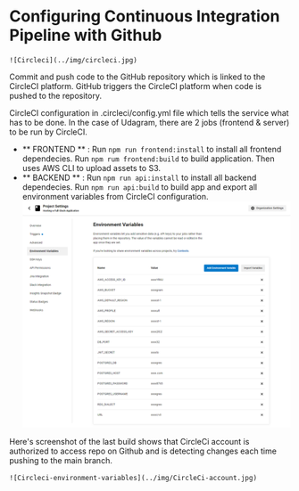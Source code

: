 # Configuring Continuous Integration Pipeline with Github

    ![Circleci](../img/circleci.jpg)

Commit and push code to the GitHub repository which is linked to the CircleCI platform. GitHub triggers the CircleCI platform when code is pushed to the repository.

CircleCI configuration in  .circleci/config.yml file which tells the service what has to be done. In the case of Udagram, there are 2 jobs (frontend & server) to be run by CircleCI.

- ** FRONTEND ** :
    Run `npm run frontend:install` to install all frontend dependecies.
    Run `npm rum frontend:build` to build application.
    Then uses AWS CLI to upload assets to S3.
- ** BACKEND ** :
    Run `npm run api:install` to install all backend dependecies.
    Run `npm run api:build` to build app and export all environment variables from CircleCI configuration.
    ![Circleci-environment-variables](../img/04-Circleci-environment-variables.png)

Here's screenshot of the last build shows that CircleCi account is authorized to access repo on Github and is detecting changes each time  pushing to the main branch.

    ![Circleci-environment-variables](../img/CircleCi-account.jpg)